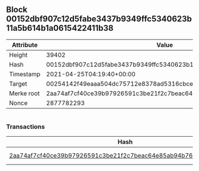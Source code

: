 ## Block 00152dbf907c12d5fabe3437b9349ffc5340623b11a5b614b1a0615422411b38

Attribute | Value
--- | ---
Height | 39402
Hash | 00152dbf907c12d5fabe3437b9349ffc5340623b11a5b614b1a0615422411b38
Timestamp | 2021-04-25T04:19:40+00:00
Target | 00254142f49eaaa504dc75712e8378ad5316cbcead634704b3734b6271167cc4
Merke root | 2aa74af7cf40ce39b97926591c3be21f2c7beac64e85ab94b76389037de0dba9
Nonce | 2877782293

```

```

### Transactions

Hash | Amount
--- | ---
[2aa74af7cf40ce39b97926591c3be21f2c7beac64e85ab94b76389037de0dba9](2aa74af7cf40ce39b97926591c3be21f2c7beac64e85ab94b76389037de0dba9.md) | 10.00000000 SKEPTI 

